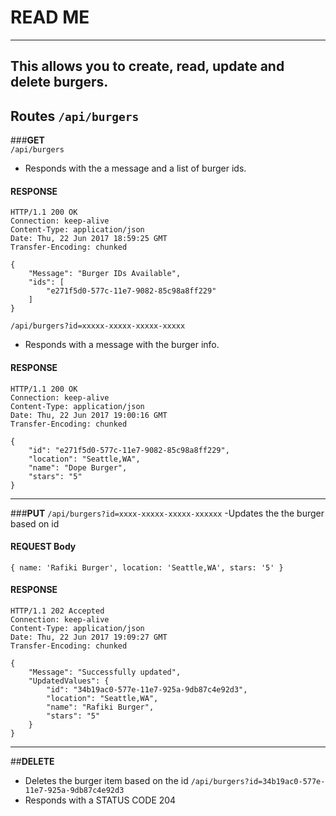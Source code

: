 # READ ME
---
This allows you to create, read, update and delete burgers.
---
## Routes ```/api/burgers```

###**GET**  
```/api/burgers```
- Responds with the a message and a list of burger ids.
#### RESPONSE
```  
HTTP/1.1 200 OK
Connection: keep-alive
Content-Type: application/json
Date: Thu, 22 Jun 2017 18:59:25 GMT
Transfer-Encoding: chunked

{
    "Message": "Burger IDs Available",
    "ids": [
        "e271f5d0-577c-11e7-9082-85c98a8ff229"
    ]
}

```

```/api/burgers?id=xxxxx-xxxxx-xxxxx-xxxxx```
- Responds with a message with the burger info.
#### RESPONSE
```
HTTP/1.1 200 OK
Connection: keep-alive
Content-Type: application/json
Date: Thu, 22 Jun 2017 19:00:16 GMT
Transfer-Encoding: chunked

{
    "id": "e271f5d0-577c-11e7-9082-85c98a8ff229",
    "location": "Seattle,WA",
    "name": "Dope Burger",
    "stars": "5"
}
```
---
###**PUT**
```/api/burgers?id=xxxx-xxxxx-xxxxx-xxxxxx```
 -Updates the the burger based on id
#### REQUEST Body
 ```
 { name: 'Rafiki Burger', location: 'Seattle,WA', stars: '5' } 
 ```

#### RESPONSE
```
HTTP/1.1 202 Accepted
Connection: keep-alive
Content-Type: application/json
Date: Thu, 22 Jun 2017 19:09:27 GMT
Transfer-Encoding: chunked

{
    "Message": "Successfully updated",
    "UpdatedValues": {
        "id": "34b19ac0-577e-11e7-925a-9db87c4e92d3",
        "location": "Seattle,WA",
        "name": "Rafiki Burger",
        "stars": "5"
    }
}
```
---
##**DELETE**
- Deletes the burger item based on the id
```/api/burgers?id=34b19ac0-577e-11e7-925a-9db87c4e92d3```
- Responds with a STATUS CODE 204

